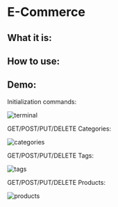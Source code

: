 # E-Commerce #

## What it is: ##



## How to use: ##



## Demo: ##

Initialization commands:

![terminal](https://user-images.githubusercontent.com/48900910/123181543-7d0c4280-d45b-11eb-8437-34d1168d486d.gif)

GET/POST/PUT/DELETE Categories:

![categories](https://user-images.githubusercontent.com/48900910/123181559-83022380-d45b-11eb-9b89-4fe4bd5f0a8c.gif)

GET/POST/PUT/DELETE Tags:

![tags](https://user-images.githubusercontent.com/48900910/123181503-6ebe2680-d45b-11eb-99da-e58f42112ccf.gif)

GET/POST/PUT/DELETE Products:

![products](https://user-images.githubusercontent.com/48900910/123181571-88f80480-d45b-11eb-82d5-0399f0ec9520.gif)
